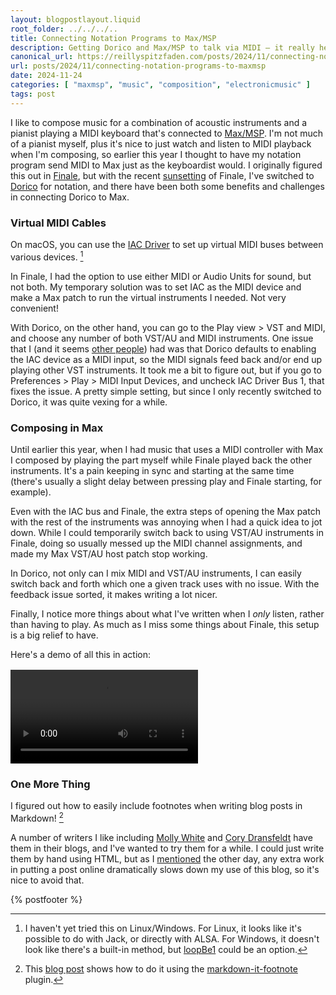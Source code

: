 ```yaml
---
layout: blogpostlayout.liquid
root_folder: ../../../..
title: Connecting Notation Programs to Max/MSP
description: Getting Dorico and Max/MSP to talk via MIDI — it really helps my composition!
canonical_url: https://reillyspitzfaden.com/posts/2024/11/connecting-notation-programs-to-maxmsp
url: posts/2024/11/connecting-notation-programs-to-maxmsp
date: 2024-11-24
categories: [ "maxmsp", "music", "composition", "electronicmusic" ]
tags: post
---
```


I like to compose music for a combination of acoustic instruments and a pianist playing a MIDI keyboard that's connected to [Max/MSP](https://en.wikipedia.org/wiki/Max_(software)). I'm not much of a pianist myself, plus it's nice to just watch and listen to MIDI playback when I'm composing, so earlier this year I thought to have my notation program send MIDI to Max just as the keyboardist would. I originally figured this out in [Finale](https://en.wikipedia.org/wiki/Finale_(scorewriter)), but with the recent [sunsetting](https://www.finalemusic.com/blog/end-of-finale-new-journey-dorico-letter-from-president/) of Finale, I've switched to [Dorico](https://en.wikipedia.org/wiki/Dorico) for notation, and there have been both some benefits and challenges in connecting Dorico to Max.

### Virtual MIDI Cables
On macOS, you can use the [IAC Driver](https://support.apple.com/guide/audio-midi-setup/transfer-midi-information-between-apps-ams1013/mac) to set up virtual MIDI buses between various devices. [^1]

[^1]: I haven't yet tried this on Linux/Windows. For Linux, it looks like it's possible to do with Jack, or directly with ALSA. For Windows, it doesn't look like there's a built-in method, but [loopBe1](https://www.nerds.de/en/loopbe1.html) could be an option.

In Finale, I had the option to use either MIDI or Audio Units for sound, but not both. My temporary solution was to set IAC as the MIDI device and make a Max patch to run the virtual instruments I needed. Not very convenient! 

With Dorico, on the other hand, you can go to the Play view > VST and MIDI, and choose any number of both VST/AU and MIDI instruments. One issue that I (and it seems [other people](https://forums.steinberg.net/t/midi-instruments-and-mac-iac-brittle-setup/828392/3)) had was that Dorico defaults to enabling the IAC device as a MIDI input, so the MIDI signals feed back and/or end up playing other VST instruments. It took me a bit to figure out, but if you go to Preferences > Play > MIDI Input Devices, and uncheck IAC Driver Bus 1, that fixes the issue. A pretty simple setting, but since I only recently switched to Dorico, it was quite vexing for a while.

### Composing in Max
Until earlier this year, when I had music that uses a MIDI controller with Max I composed by playing the part myself while Finale played back the other instruments. It's a pain keeping in sync and starting at the same time (there's usually a slight delay between pressing play and Finale starting, for example). 

Even with the IAC bus and Finale, the extra steps of opening the Max patch with the rest of the instruments was annoying when I had a quick idea to jot down. While I could temporarily switch back to using VST/AU instruments in Finale, doing so usually messed up the MIDI channel assignments, and made my Max VST/AU host patch stop working.

In Dorico, not only can I mix MIDI and VST/AU instruments, I can easily switch back and forth which one a given track uses with no issue. With the feedback issue sorted, it makes writing a lot nicer.

Finally, I notice more things about what I've written when I *only* listen, rather than having to play. As much as I miss some things about Finale, this setup is a big relief to have.

Here's a demo of all this in action:
<video controls>
  <source src="/media/blog/2024/11/forget-your-name-dorico-max.mp4" type="video/mp4">
</video>

### One More Thing
I figured out how to easily include footnotes when writing blog posts in Markdown! [^2]

[^2]: This [blog post](https://www.alpower.com/tutorials/configuring-footnotes-with-eleventy/) shows how to do it using the [markdown-it-footnote](https://github.com/markdown-it/markdown-it-footnote) plugin.

A number of writers I like including [Molly White](https://www.citationneeded.news/ai-isnt-useless/) and [Cory Dransfeldt](https://coryd.dev/posts/2024/did-anyone-ask-for-these-ai-features/) have them in their blogs, and I've wanted to try them for a while. I could just write them by hand using HTML, but as I [mentioned](https://reillyspitzfaden.com/posts/2024/11/ssgs-are-nice/) the other day, any extra work in putting a post online dramatically slows down my use of this blog, so it's nice to avoid that.

{% postfooter %}

<style>
  video {
    padding-top: 16px;
    max-width: 100%;
    height: auto;
  }
</style>
